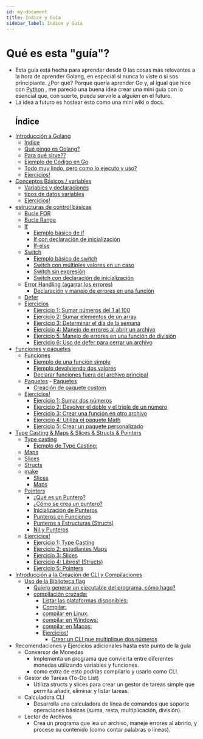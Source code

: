 ```yaml
---
id: my-document
title: Indice y Guía
sidebar_label: Indice y Guía
---
```

# Qué es esta "guía"?
- Esta guía está hecha para aprender desde 0 las cosas más relevantes a la hora de aprender Golang, en especial si nunca lo viste o si sos principiante.
¿Por qué? Porque quería aprender Go y, al igual que hice con [Python](https://github.com/xErik444x/apuntesPython) , me pareció una buena idea crear una mini guía con lo esencial que, con suerte, pueda servirle a alguien en el futuro.
- La idea a futuro es hostear esto como una mini wiki o docs.
  ## Índice
- [Introducción a Golang](01_introduccion/README.md)
  - [Índice](01_introduccion/README.md#índice)
  - [Qué pingo es Golang?](01_introduccion/README.md#qué-pingo-es-golang)
  - [Para qué sirve??](01_introduccion/README.md#para-qué-sirve)
  - [Ejemplo de Código en Go](01_introduccion/README.md#ejemplo-de-código-en-go)
  - [Todo muy lindo, pero como lo ejecuto y uso?](01_introduccion/README.md#todo-muy-lindo-pero-como-lo-ejecuto-y-uso)
  - [Ejercicios!](01_introduccion/README.md#ejercicios)
- [Conceptos Básicos / variables](02_basico/README.md)
    - [Variables y declaraciones](02_basico/README.md#variables-y-declaraciones)
    - [tipos de datos variables](02_basico/README.md#tipos-de-datos-variables)
    - [Ejercicios!](02_basico/README.md##ejercicios)
- [estructuras de control básicas](03_estructurasDeControlBasicas/README.md#estructuras-de-control-básicas)
    - [Bucle FOR](03_estructurasDeControlBasicas/README.md#bucle-for)
    - [Bucle Range](03_estructurasDeControlBasicas/README.md#bucle-range)
    - [If](03_estructurasDeControlBasicas/README.md#if)
      - [Ejemplo básico de if](03_estructurasDeControlBasicas/README.md#ejemplo-básico-de-if)
      - [If con declaración de inicialización](03_estructurasDeControlBasicas/README.md#if-con-declaración-de-inicialización)
      - [If-else](03_estructurasDeControlBasicas/README.md#if-else)
    - [Switch](03_estructurasDeControlBasicas/README.md#switch)
      - [Ejemplo básico de switch](03_estructurasDeControlBasicas/README.md#ejemplo-básico-de-switch)
      - [Switch con múltiples valores en un caso](03_estructurasDeControlBasicas/README.md#switch-con-múltiples-valores-en-un-caso)
      - [Switch sin expresión](03_estructurasDeControlBasicas/README.md#switch-sin-expresión)
      - [Switch con declaración de inicialización](#switch-con-declaración-de-inicialización)
    - [Error Handling (agarrar los errores)](03_estructurasDeControlBasicas/README.md#error-handling-agarrar-los-errores)
      - [Declaración y manejo de errores en una función](03_estructurasDeControlBasicas/README.md#declaración-y-manejo-de-errores-en-una-función)
    - [Defer](03_estructurasDeControlBasicas/README.md#defer)
  - [Ejercicios](#ejercicios)
    - [Ejercicio 1: Sumar números del 1 al 100](03_estructurasDeControlBasicas/README.md#ejercicio-1-sumar-números-del-1-al-100)
    - [Ejercicio 2: Sumar elementos de un array](03_estructurasDeControlBasicas/README.md#ejercicio-2-sumar-elementos-de-un-array)
    - [Ejercicio 3: Determinar el día de la semana](03_estructurasDeControlBasicas/README.md#ejercicio-3-determinar-el-día-de-la-semana)
    - [Ejercicio 4: Manejo de errores al abrir un archivo](03_estructurasDeControlBasicas/README.md#ejercicio-4-manejo-de-errores-al-abrir-un-archivo)
    - [Ejercicio 5: Manejo de errores en una función de división](03_estructurasDeControlBasicas/README.md#ejercicio-5-manejo-de-errores-en-una-función-de-división)
    - [Ejercicio 6: Uso de defer para cerrar un archivo](#ejercicio-6-uso-de-defer-para-cerrar-un-archivo)
- [Funciones y paquetes](04_funcionesYPaquetes/README.md#funciones-y-paquetes)
  - [Funciones](04_funcionesYPaquetes/README.md#funciones)
    - [Ejemplo de una función simple](04_funcionesYPaquetes/README.md#ejemplo-de-una-función-simple)
    - [Ejemplo devolviendo dos valores](04_funcionesYPaquetes/README.md#ejemplo-devolviendo-dos-valores)
    - [Declarar funciones fuera del archivo principal](04_funcionesYPaquetes/README.md#declarar-funciones-fuera-del-archivo-principal)
  - [Paquetes](04_funcionesYPaquetes/README.md#paquetes)  - [Paquetes](#paquetes)
    - [Creación de paquete custom](04_funcionesYPaquetes/README.md#creación-de-paquete-custom)
  - [Ejercicios!](04_funcionesYPaquetes/README.md#ejercicios)
      - [Ejercicio 1: Sumar dos números](04_funcionesYPaquetes/README.md#ejercicio-1-sumar-dos-números)
      - [Ejercicio 2: Devolver el doble y el triple de un número](04_funcionesYPaquetes/README.md#ejercicio-2-devolver-el-doble-y-el-triple-de-un-número)
      - [Ejercicio 3: Crear una función en otro archivo](04_funcionesYPaquetes/README.md#ejercicio-3-crear-una-función-en-otro-archivo)
      - [Ejercicio 4: Utiliza el paquete Math](04_funcionesYPaquetes/README.md#ejercicio-4-utiliza-el-paquete-math)
      - [Ejercicio 5: Crear un paquete personalizado](04_funcionesYPaquetes/README.md#ejercicio-5-crear-un-paquete-personalizado)
- [Type Casting \& Maps \& Slices \& Structs \& Pointers](05_typeCastingMapsSlicesStructsPointers/README.md#type-casting--maps--slices--structs--pointers)
  - [Type casting](05_typeCastingMapsSlicesStructsPointers/README.md#type-casting)
    - [Ejemplo de Type Casting:](05_typeCastingMapsSlicesStructsPointers/README.md#ejemplo-de-type-casting)
  - [Maps](05_typeCastingMapsSlicesStructsPointers/README.md#maps)
  - [Slices](05_typeCastingMapsSlicesStructsPointers/README.md#slices)
  - [Structs](05_typeCastingMapsSlicesStructsPointers/README.md#structs)
  - [make](05_typeCastingMapsSlicesStructsPointers/README.md#make)
    - [Slices](05_typeCastingMapsSlicesStructsPointers/README.md#slices-1)
    - [Maps](05_typeCastingMapsSlicesStructsPointers/README.md#maps-1)
  - [Pointers](05_typeCastingMapsSlicesStructsPointers/README.md#pointers)
    - [¿Qué es un Puntero?](05_typeCastingMapsSlicesStructsPointers/README.md#qué-es-un-puntero)
    - [¿Cómo se crea un puntero?](05_typeCastingMapsSlicesStructsPointers/README.md#como-se-crea-un-puntero)
    - [Inicialización de Punteros](05_typeCastingMapsSlicesStructsPointers/README.md#inicialización-de-punteros)
    - [Punteros en Funciones](05_typeCastingMapsSlicesStructsPointers/README.md#punteros-en-funciones)
    - [Punteros a Estructuras (Structs)](05_typeCastingMapsSlicesStructsPointers/README.md#punteros-a-estructuras-structs)
    - [Nil y Punteros](05_typeCastingMapsSlicesStructsPointers/README.md#nil-y-punteros)
  - [Ejercicios!](05_typeCastingMapsSlicesStructsPointers/README.md#ejercicios)
    - [Ejercicio 1: Type Casting](05_typeCastingMapsSlicesStructsPointers/README.md#ejercicio-1-type-casting)
    - [Ejercicio 2: estudiantes Maps](05_typeCastingMapsSlicesStructsPointers/README.md#ejercicio-2-estudiantes-maps)
    - [Ejercicio 3: Slices](05_typeCastingMapsSlicesStructsPointers/README.md#ejercicio-3-slices)
    - [Ejercicio 4: Libros! (Structs)](05_typeCastingMapsSlicesStructsPointers/README.md#ejercicio-4-libros-structs)
    - [Ejercicio 5: Pointers](05_typeCastingMapsSlicesStructsPointers/README.md#ejercicio-5-pointers)
- [Introducción a la Creación de CLI y Compilaciones](06_CLI_basics/README.md#introducción-a-la-creación-de-cli-y-compilaciones)
  - [Uso de la Biblioteca flag](06_CLI_basics/README.md#uso-de-la-biblioteca-flag)
    - [Quiero generar un ejecutable del programa, cómo hago?](06_CLI_basics/README.md#quiero-generar-un-ejecutable-del-programa-como-hago)
    - [compilación cruzada:](06_CLI_basics/README.md#compilación-cruzada)
      - [Listar las plataformas disponibles:](06_CLI_basics/README.md#listar-las-plataformas-disponibles)
      - [Compilar:](06_CLI_basics/README.md#compilar)
      - [compilar en Linux:](06_CLI_basics/README.md#compilar-en-linux)
      - [compilar en Windows:](06_CLI_basics/README.md#compilar-en-windows)
      - [compilar en Macos:](06_CLI_basics/README.md#compilar-en-macos)
      - [Ejercicios!](06_CLI_basics/README.md#ejercicios)
        - [Crear un CLI que multiplique dos números](06_CLI_basics/README.md#crear-un-cli-que-multiplique-dos-números)
- Recomendaciones y Ejercicios adicionales hasta este punto de la guía
  - Conversor de Monedas
    - Implementa un programa que convierta entre diferentes monedas utilizando variables y funciones.
    - como extra de esto podrías compilarlo y usarlo como CLI.
  - Gestor de Tareas (To-Do List)
    - Utiliza structs y slices para crear un gestor de tareas simple que permita añadir, eliminar y listar tareas.
  - Calculadora CLI
    - Desarrolla una calculadora de línea de comandos que soporte operaciones básicas (suma, resta, multiplicación, división).
  - Lector de Archivos
    - Crea un programa que lea un archivo, maneje errores al abrirlo, y procese su contenido (como contar palabras o líneas).